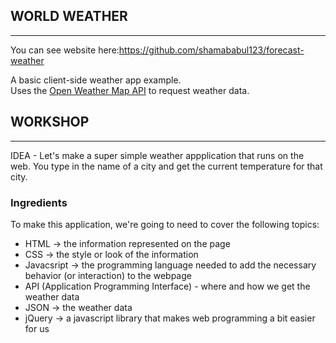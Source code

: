 ## WORLD WEATHER
----------------

You can see website here:https://github.com/shamababul123/forecast-weather

A basic client-side weather app example.  
Uses the [Open Weather Map API](http://openweathermap.org/api) to request weather data.

## WORKSHOP
-----------

IDEA - Let's make a super simple weather appplication that runs on the web. You type in the name of a city and get the current temperature for that city. 

### Ingredients
To make this application, we're going to need to cover the following topics:
  * HTML -> the information represented on the page
  * CSS -> the style or look of the information
  * Javacsript -> the programming language needed to add the necessary behavior (or interaction) to the webpage
  * API (Application Programming Interface) - where and how we get the weather data
  * JSON -> the weather data
  * jQuery -> a javascript library that makes web programming a bit easier for us
